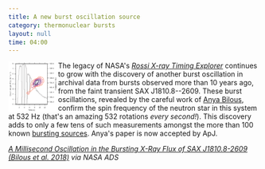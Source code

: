```yaml
---
title: A new burst oscillation source
category: thermonuclear bursts
layout: null
time: 04:00
---
```

<!-- converted from blosxom format post by dkg 22.1.2022 -->
<img src="images/bilous18_fig2.png" width="100" align="left">
The legacy of NASA's <a href="https://heasarc.gsfc.nasa.gov/docs/xte/xte_1st.html"><em>Rossi X-ray Timing Explorer</a></em> continues to grow with the discovery of another burst oscillation in archival data from bursts observed more than 10 years ago, from the faint transient SAX&nbsp;J1810.8--2609.
These burst oscillations, revealed by the careful work of 
<a href="http://www.uva.nl/en/profile/b/i/g.bilous/g.bilous.html">Anya Bilous</a>, confirm the spin frequency of the neutron star in this system at 532 Hz (that's an amazing 532 rotations <em>every second!</em>).
This discovery adds to only a few tens of such measurements amongst the more than 100 known <a href="http://burst.sci.monash.edu/sources">bursting sources</a>. Anya's paper is now accepted by ApJ.
</p>
<p><em><a href="http://adsabs.harvard.edu/abs/2018ApJ...862L...4B">A Millisecond Oscillation in the Bursting X-Ray Flux of SAX J1810.8-2609 (Bilous et al. 2018)</a> via NASA ADS</em></p>
